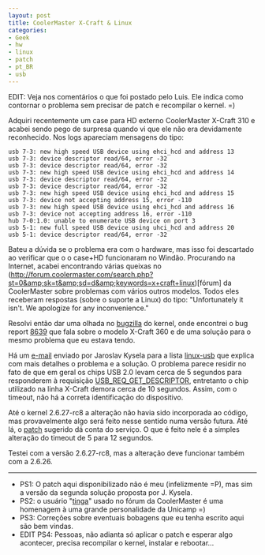 ```yaml
---
layout: post
title: CoolerMaster X-Craft & Linux
categories:
- Geek
- hw
- linux
- patch
- pt_BR
- usb
---
```

EDIT: Veja nos comentários o que foi postado pelo Luis. Ele indica como contornar o problema sem precisar de patch e recompilar o kernel. =)

Adquiri recentemente um case para HD externo CoolerMaster X-Craft 310 e acabei sendo pego de surpresa quando vi que ele não era devidamente reconhecido. Nos logs apareciam mensagens do tipo:

```
usb 7-3: new high speed USB device using ehci_hcd and address 13
usb 7-3: device descriptor read/64, error -32
usb 7-3: device descriptor read/64, error -32
usb 7-3: new high speed USB device using ehci_hcd and address 14
usb 7-3: device descriptor read/64, error -32
usb 7-3: device descriptor read/64, error -32
usb 7-3: new high speed USB device using ehci_hcd and address 15
usb 7-3: device not accepting address 15, error -110
usb 7-3: new high speed USB device using ehci_hcd and address 16
usb 7-3: device not accepting address 16, error -110
hub 7-0:1.0: unable to enumerate USB device on port 3
usb 5-1: new full speed USB device using uhci_hcd and address 20
usb 5-1: device descriptor read/64, error -32
```

Bateu a dúvida se o problema era com o hardware, mas isso foi descartado ao verificar que o o case+HD funcionaram no Windão. Procurando na Internet, acabei encontrando várias queixas no (http://forum.coolermaster.com/search.php?st=0&amp;sk=t&amp;sd=d&amp;keywords=x+craft+linux)[fórum] da CoolerMaster sobre problemas com vários outros modelos. Todos eles receberam respostas (sobre o suporte a Linux) do tipo: "Unfortunately it isn't.  We apologize for any inconvenience."

Resolvi então dar uma olhada no [bugzilla](http://bugzilla.kernel.org/) do kernel, onde encontrei o bug report [8639](http://bugzilla.kernel.org/show_bug.cgi?id=8639) que fala sobre o modelo X-Craft 360 e de uma solução para o mesmo problema que eu estava tendo.

Há um [e-mail](http://kerneltrap.org/mailarchive/linux-usb/2008/9/16/3311254) enviado por Jaroslav Kysela para a lista [linux-usb](http://vger.kernel.org/vger-lists.html#linux-usb) que explica com mais detalhes o problema e a solução. O problema parece residir no fato de que em geral os chips USB 2.0 levam cerca de 5 segundos para responderem à requisição [USB_REQ_GET_DESCRIPTOR](http://www.gelato.unsw.edu.au/lxr/source/include/linux/usb_ch9.h#L56), entretanto o chip utilizado na linha X-Craft demora cerca de 10 segundos. Assim, com o timeout, não há a correta identificação do dispositivo.

Até o kernel 2.6.27-rc8 a alteração não havia sido incorporada ao código, mas provavelmente algo será feito nesse sentido numa versão futura. Até lá, o [patch](http://www.anselmolsm.org/blog/files/patch-2.6.27-rc8.patch) sugerido dá conta do serviço. O que é feito nele é a simples alteração do timeout de 5 para 12 segundos.

Testei com a versão 2.6.27-rc8, mas a alteração deve funcionar também com a 2.6.26.

---

  * PS1: O patch aqui disponibilizado não é meu (infelizmente =P), mas sim a versão da segunda solução proposta por J. Kysela.
  * PS2: o usuário "[tinga](http://forum.coolermaster.com/viewtopic.php?f=6&amp;t=10947&amp;sid=5564807c06799b5b330592f12371d15c#p85556)" usado no fórum da CoolerMaster é uma homenagem à uma grande personalidade da Unicamp =)
  * PS3: Correções sobre eventuais bobagens que eu tenha escrito aqui são bem vindas.
  * EDIT PS4: Pessoas, não adianta só aplicar o patch e esperar algo acontecer, precisa recompilar o kernel, instalar e rebootar...